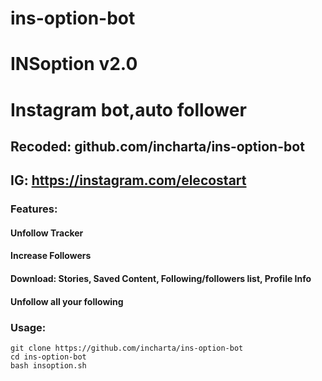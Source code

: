 # ins-option-bot
# INSoption v2.0
# Instagram bot,auto follower
## Recoded: github.com/incharta/ins-option-bot
## IG: https://instagram.com/elecostart

### Features:
#### Unfollow Tracker
#### Increase Followers
#### Download: Stories, Saved Content, Following/followers list, Profile Info
#### Unfollow all your following


### Usage:
```
git clone https://github.com/incharta/ins-option-bot
cd ins-option-bot
bash insoption.sh
```
